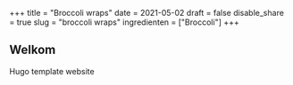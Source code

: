 +++
title = "Broccoli wraps"
date = 2021-05-02
draft = false
disable_share = true
slug = "broccoli wraps"
ingredienten = ["Broccoli"]
+++

## Welkom

Hugo template website